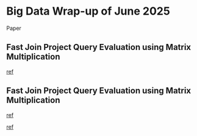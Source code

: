 # Big Data Wrap-up of June 2025

Paper

## Fast Join Project Query Evaluation using Matrix Multiplication

[ref](https://arxiv.org/abs/2002.12459)

## Fast Join Project Query Evaluation using Matrix Multiplication

[ref](https://dl.acm.org/doi/10.1145/3318464.3380607)

[ref](https://cs.uwaterloo.ca/~xiaohu/pods24fast.pdf)
